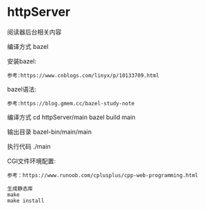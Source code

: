 # httpServer
阅读器后台相关内容

编译方式  bazel

安装bazel:

	参考:https://www.cnblogs.com/linyx/p/10133709.html

bazel语法:

	参考:https://blog.gmem.cc/bazel-study-note



编译方式
	cd httpServer/main
	bazel build main

输出目录
	bazel-bin/main/main

执行代码  ./main




CGI文件环境配置:

	参考：https://www.runoob.com/cplusplus/cpp-web-programming.html
	
	生成静态库
 	make
	make install


